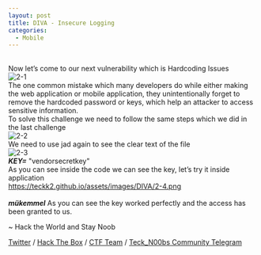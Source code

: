```yaml
---
layout: post
title: DIVA - Insecure Logging
categories:
  - Mobile
---
```


<br>Now let’s come to our next vulnerability which is Hardcoding Issues
<br>![2-1](https://teckk2.github.io/assets/images/DIVA/2-1.png)
<br>The one common mistake which many developers do while either making the web application or mobile application, they unintentionally forget to remove the hardcoded password or keys, which help an attacker to access sensitive information.
<br>To solve this challenge we need to follow the same steps which we did in the last challenge
<br>![2-2](https://teckk2.github.io/assets/images/DIVA/2-2.png)
<br>We need to use jad again to see the clear text of the file 
<br>![2-3](https://teckk2.github.io/assets/images/DIVA/2-3.png)
<br>_**KEY=**_ "vendorsecretkey"
<br>As you can see inside the code we can see the key, let’s try it inside application
<br>https://teckk2.github.io/assets/images/DIVA/2-4.png
<br>
<br>***mükemmel*** As you can see the key worked perfectly and the access has been granted to us.

<p class="message">
  ~ Hack the World and Stay Noob
</p>

[Twitter](https://twitter.com/Teck__K2) / [Hack The Box](https://www.hackthebox.eu/profile/966) / [CTF Team](https://ctftime.org/team/20102) /
[Teck_N00bs Community Telegram](https://t.me/Teck_N00bs)

<script src="https://www.hackthebox.eu/badge/966"> </script>
